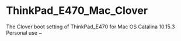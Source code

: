 # ThinkPad_E470_Mac_Clover
The Clover boot setting of ThinkPad_E470 for Mac OS Catalina 10.15.3
Personal use ~
